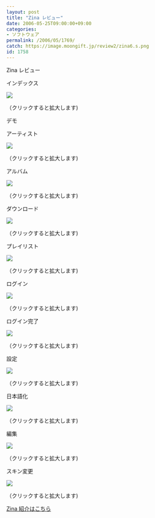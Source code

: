 ```yaml
---
layout: post
title: "Zina レビュー"
date: 2006-05-25T09:00:00+09:00
categories:
- ソフトウェア
permalink: /2006/05/1769/
catch: https://image.moongift.jp/review2/zina6.s.png
id: 1758
---
```

Zina レビュー  
<!--more-->

インデックス

  

[![](https://image.moongift.jp/review2/zina1.s.png)](https://image.moongift.jp/review2/zina1.png)  
  
（クリックすると拡大します)

  

デモ

  

アーティスト

  

[![](https://image.moongift.jp/review2/zina2.s.png)](https://image.moongift.jp/review2/zina2.png)  
  
（クリックすると拡大します)

  

アルバム

  

[![](https://image.moongift.jp/review2/zina3.s.png)](https://image.moongift.jp/review2/zina3.png)  
  
（クリックすると拡大します)

  

ダウンロード

  

[![](https://image.moongift.jp/review2/zina4.s.png)](https://image.moongift.jp/review2/zina4.png)  
  
（クリックすると拡大します)

  

プレイリスト

  

[![](https://image.moongift.jp/review2/zina5.s.png)](https://image.moongift.jp/review2/zina5.png)  
  
（クリックすると拡大します)

  

ログイン

  

[![](https://image.moongift.jp/review2/zina6.s.png)](https://image.moongift.jp/review2/zina6.png)  
  
（クリックすると拡大します)

  

ログイン完了

  

[![](https://image.moongift.jp/review2/zina7.s.png)](https://image.moongift.jp/review2/zina7.png)  
  
（クリックすると拡大します)

  

設定

  

[![](https://image.moongift.jp/review2/zina8.s.png)](https://image.moongift.jp/review2/zina8.png)  
  
（クリックすると拡大します)

  

日本語化

  

[![](https://image.moongift.jp/review2/zina9.s.png)](https://image.moongift.jp/review2/zina9.png)  
  
（クリックすると拡大します)

  

編集

  

[![](https://image.moongift.jp/review2/zina10.s.png)](https://image.moongift.jp/review2/zina10.png)  
  
（クリックすると拡大します)

  

スキン変更

  

[![](https://image.moongift.jp/review2/zina11.s.png)](https://image.moongift.jp/review2/zina11.png)  
  
（クリックすると拡大します)

  

[Zina 紹介はこちら](http://oss.moongift.jp/intro/i-1766.html)

